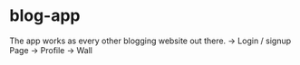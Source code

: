 # blog-app
The app works as every other blogging website out there.
    -> Login / signup Page
    -> Profile
    -> Wall